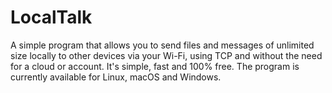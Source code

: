 # LocalTalk
A simple program that allows you to send files and messages of unlimited size locally to other devices via your Wi-Fi, using TCP and without the need for a cloud or account. It's simple, fast and 100% free. The program is currently available for Linux, macOS and Windows.
